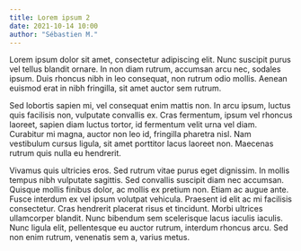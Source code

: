 ```yaml
---
title: Lorem ipsum 2
date: 2021-10-14 10:00
author: "Sébastien M."
---
```

Lorem ipsum dolor sit amet, consectetur adipiscing elit. Nunc suscipit purus vel tellus blandit ornare. In non diam rutrum, accumsan arcu nec, sodales ipsum. Duis rhoncus nibh in leo consequat, non rutrum odio mollis. Aenean euismod erat in nibh fringilla, sit amet auctor sem rutrum.

Sed lobortis sapien mi, vel consequat enim mattis non. In arcu ipsum, luctus quis facilisis non, vulputate convallis ex. Cras fermentum, ipsum vel rhoncus laoreet, sapien diam luctus tortor, id fermentum velit urna vel diam. Curabitur mi magna, auctor non leo id, fringilla pharetra nisl. Nam vestibulum cursus ligula, sit amet porttitor lacus laoreet non. Maecenas rutrum quis nulla eu hendrerit.

Vivamus quis ultricies eros. Sed rutrum vitae purus eget dignissim. In mollis tempus nibh vulputate sagittis. Sed convallis suscipit diam nec accumsan. Quisque mollis finibus dolor, ac mollis ex pretium non. Etiam ac augue ante. Fusce interdum ex vel ipsum volutpat vehicula. Praesent id elit ac mi facilisis consectetur. Cras hendrerit placerat risus et tincidunt. Morbi ultrices ullamcorper blandit. Nunc bibendum sem scelerisque lacus iaculis iaculis. Nunc ligula elit, pellentesque eu auctor rutrum, interdum rhoncus arcu. Sed non enim rutrum, venenatis sem a, varius metus.
